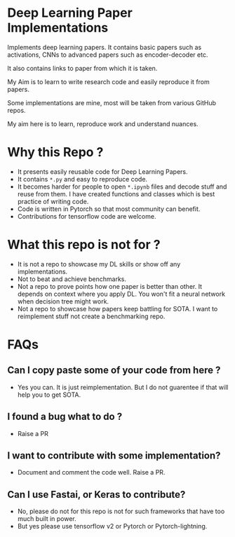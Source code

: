 # Deep Learning Paper Implementations

Implements deep learning papers. It contains basic papers such as activations, CNNs to advanced papers such as encoder-decoder etc.

It also contains links to paper from which it is taken.

My Aim is to learn to write research code and easily reproduce it from papers.

Some implementations are mine, most will be taken from various GitHub repos.

My aim here is to learn, reproduce work and understand nuances.

# Why this Repo ?
- It presents easily reusable code for Deep Learning Papers.
- It contains ```*.py``` and easy to reproduce code.
- It becomes harder for people to open ```*.ipynb``` files and decode stuff and reuse from them. I have created functions and classes which is best practice of writing code.
- Code is written in Pytorch so that most community can benefit.
- Contributions for tensorflow code are welcome.

# What this repo is not for ?
- It is not a repo to showcase my DL skills or show off any implementations.
- Not to beat and achieve benchmarks.
- Not a repo to prove points how one paper is better than other. It depends on context where you apply DL. You won't fit a neural network when decision tree might work.
- Not a repo to showcase how papers keep battling for SOTA. I want to reimplement stuff not create a benchmarking repo.

# FAQs
## Can I copy paste some of your code from here ?
- Yes you can. It is just reimplementation. But I do not guarentee if that will help you to get SOTA.

## I found a bug what to do ?
- Raise a PR

## I want to contribute with some implementation?
- Document and comment the code well. Raise a PR.

## Can I use Fastai, or Keras to contribute?
- No, please do not for this repo is not for such frameworks that have too much built in power.
- But yes please use tensorflow v2 or Pytorch or Pytorch-lightning.


